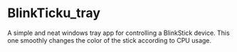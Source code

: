 # BlinkTicku_tray
A simple and neat windows tray app for controlling a BlinkStick device. This one smoothly changes the color of the stick according to CPU usage. 
